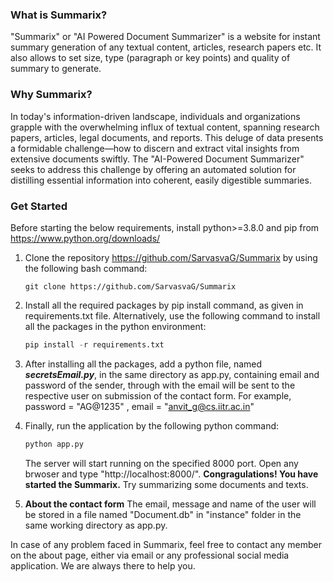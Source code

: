 ### What is Summarix?
"Summarix" or "AI Powered Document Summarizer" is a website for instant summary generation of any textual content, articles, research papers etc. It also allows to set size, type (paragraph or key points) and quality of summary to generate.

### Why Summarix?
In today's information-driven landscape, individuals and organizations grapple with the overwhelming influx of textual content, spanning research papers, articles, legal documents, and reports. This deluge of data presents a formidable challenge—how to discern and extract vital insights from extensive documents swiftly. The "AI-Powered Document Summarizer" seeks to address this challenge by offering an automated solution for distilling essential information into coherent, easily digestible summaries.

### Get Started
Before starting the below requirements, install python>=3.8.0 and pip from https://www.python.org/downloads/

1. Clone the repository https://github.com/SarvasvaG/Summarix by using the following bash command:
   
   ```console
   git clone https://github.com/SarvasvaG/Summarix
   ```

2. Install all the required packages by pip install command, as given in requirements.txt file. Alternatively, use the following command to install all the packages in the python environment:

   ```python
   pip install -r requirements.txt
   ```
   
3. After installing all the packages, add a python file, named ***secretsEmail.py***, in the same directory as app.py, containing email and password of the sender, through with the email will be sent to the respective user on submission of the contact form. For example,
   password = "AG@1235" , email = "anvit_g@cs.iitr.ac.in"

4. Finally, run the application by the following python command:

   ```python
   python app.py
   ```
   The server will start running on the specified 8000 port. Open any brwoser and type  "http://localhost:8000/".
   **Congragulations! You have started the Summarix.** Try summarizing some documents and texts.

5. **About the contact form**
   The email, message and name of the user will be stored in a file named "Document.db" in "instance" folder in the same working directory as app.py.  

In case of any problem faced in Summarix, feel free to contact any member on the about page, either via email or any professional social media application. We are always there to help you.
